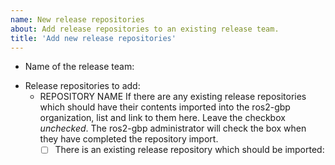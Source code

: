 ```yaml
---
name: New release repositories
about: Add release repositories to an existing release team.
title: 'Add new release repositories'
---
```


<!--
  Which release team will maintain these repositories?
  If you do not yet have a release team in the ros2-gbp-github-org project, please instead use the [new release team](https://github.com/ros2-gbp/ros2-gbp-github-org/issues/new?assignees=&labels=&projects=&template=new_release_team.md&title=Add+release+team) template instead.
  That template supports adding a new team and repositories at the same time.
-->
* Name of the release team: 

<!--
Before release repositories are created, repositories and packages should be submitted to the official rosdistro repository https://github.com/ros/rosdistro for naming review.
Guidelines for package naming are describe in REP-144: https://www.ros.org/reps/rep-0144.html

If you are requesting multiple repositories at once, please list them all here instead of creating multiple issues.
-->
* Release repositories to add:
  * REPOSITORY NAME
    <!--
      The ROS project maintains an index of official ROS distributions and the packages that they contain.
      Before a release repository is created, your repository must be listed in that index.
      You can request that a new repostiory be added by submitting a pull request to https://github.com/ros/rosdistro
      Once you have submitted the pull request, you may use it to complete and submit this issue.
      However, the release repository will not be created until the ros/rosdistro pull request has been merged.
    -->
    If there are any existing release repositories which should have their contents imported into the ros2-gbp organization, list and link to them here.
      Leave the checkbox _unchecked_. The ros2-gbp administrator will check the box when they have completed the repository import.
    * [ ] There is an existing release repository which should be imported: <RELEASE REPOSITORY URL>

